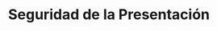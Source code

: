 ---
title: Seguridad de la Presentación
type: docs
weight: 60
url: /androidjava/presentation-security/
---